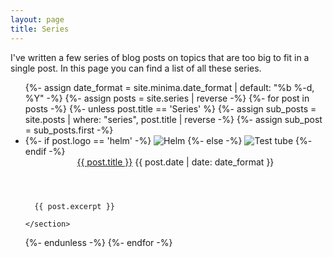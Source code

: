 ```yaml
---
layout: page
title: Series
---
```

I've written a few series of blog posts on topics that are too big to fit in a
single post. In this page you can find a list of all these series.

<ul class="series-list">
{%- assign date_format = site.minima.date_format | default: "%b %-d, %Y" -%}
{%- assign posts = site.series | reverse -%}
{%- for post in posts -%}
  {%- unless post.title == 'Series' %}
  {%- assign sub_posts = site.posts | where: "series", post.title | reverse -%}
  {%- assign sub_post = sub_posts.first -%}
  <li class="series-item">
    {%- if post.logo == 'helm' -%}
    <img class="tube" src="{{ site.baseurl }}/assets/helm-blue-vector.svg" alt="Helm">
    {%- else -%}
    <img class="tube" src="{{ site.baseurl }}/assets/test-tube-4-128.png" alt="Test tube">
    {%- endif -%}
    <section>
      <header>
        <a href="{{ sub_post.url | relative_url }}">{{ post.title }}</a>
        <time class="dt-published" datetime="{{ post.date | date_to_xmlschema }}">
          {{ post.date | date: date_format }}
        </time>
      </header>

      {{ post.excerpt }}

    </section>
  </li>
  {%- endunless -%}
{%- endfor -%}
</ul>
